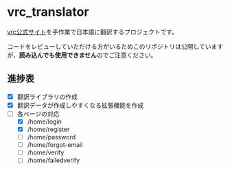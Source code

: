 # vrc_translator

[vrc公式サイト](https://vrchat.com/home)を手作業で日本語に翻訳するプロジェクトです。

コードをレビューしていただける方がいるためこのリポジトリは公開していますが、**読み込んでも使用できません**のでご注意ください。

## 進捗表
- [x] 翻訳ライブラリの作成
- [x] 翻訳データが作成しやすくなる拡張機能を作成
- [ ] 各ページの対応
  - [x] /home/login
  - [x] /home/register
  - [ ] /home/password
  - [ ] /home/forgot-email
  - [ ] /home/verify
  - [ ] /home/failedverify
